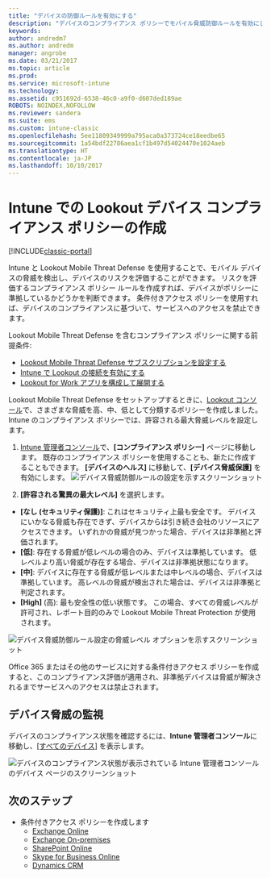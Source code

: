 ```yaml
---
title: "デバイスの防御ルールを有効にする"
description: "デバイスのコンプライアンス ポリシーでモバイル脅威防御ルールを有効にします。"
keywords: 
author: andredm7
ms.author: andredm
manager: angrobe
ms.date: 03/21/2017
ms.topic: article
ms.prod: 
ms.service: microsoft-intune
ms.technology: 
ms.assetid: c951692d-6538-46c0-a9f0-d607ded189ae
ROBOTS: NOINDEX,NOFOLLOW
ms.reviewer: sandera
ms.suite: ems
ms.custom: intune-classic
ms.openlocfilehash: 5ee11809349999a795aca0a373724ce18eedbe65
ms.sourcegitcommit: 1a54bdf22786aea1cf1b497d54024470e1024aeb
ms.translationtype: HT
ms.contentlocale: ja-JP
ms.lasthandoff: 10/10/2017
---
```

# <a name="create-lookout-device-compliance-policy-in-intune"></a>Intune での Lookout デバイス コンプライアンス ポリシーの作成

[!INCLUDE[classic-portal](../includes/classic-portal.md)]

Intune と Lookout Mobile Threat Defense を使用することで、モバイル デバイスの脅威を検出し、デバイスのリスクを評価することができます。 リスクを評価するコンプライアンス ポリシー ルールを作成すれば、デバイスがポリシーに準拠しているかどうかを判断できます。 条件付きアクセス ポリシーを使用すれば、デバイスのコンプライアンスに基づいて、サービスへのアクセスを禁止できます。

Lookout Mobile Threat Defense を含むコンプライアンス ポリシーに関する前提条件:

- [Lookout Mobile Threat Defense サブスクリプションを設定する](setup-your-lookout-mtd-subscription.md)
- [Intune で Lookout の接続を有効にする](enable-lookout-mtd-connection.md)
- [Lookout for Work アプリを構成して展開する](configure-deploy-lookout-for-work-app.md)

Lookout Mobile Threat Defense をセットアップするときに、[Lookout コンソール](https://aad.lookout.com)で、さまざまな脅威を高、中、低として分類するポリシーを作成しました。 Intune のコンプライアンス ポリシーでは、許容される最大脅威レベルを設定します。

1. [Intune 管理者コンソール](https://manage.microsoft.com)で、**[コンプライアンス ポリシー]** ページに移動します。 既存のコンプライアンス ポリシーを使用することも、新たに作成することもできます。 **[デバイスのヘルス]** に移動して、**[デバイス脅威保護]** を有効にします。
  ![デバイス脅威防御ルールの設定を示すスクリーンショット ](../media/mtp/mtp-compliance-policy-rule.png)

2. **[許容される驚異の最大レベル]** を選択します。
  * **[なし (セキュリティ保護)]**: これはセキュリティ上最も安全です。  デバイスにいかなる脅威も存在できず、デバイスからは引き続き会社のリソースにアクセスできます。  いずれかの脅威が見つかった場合、デバイスは非準拠と評価されます。  
  * **[低]**: 存在する脅威が低レベルの場合のみ、デバイスは準拠しています。 低レベルより高い脅威が存在する場合、デバイスは非準拠状態になります。
  * **[中]**: デバイスに存在する脅威が低レベルまたは中レベルの場合、デバイスは準拠しています。 高レベルの脅威が検出された場合は、デバイスは非準拠と判定されます。
  * **[High]** (高): 最も安全性の低い状態です。 この場合、すべての脅威レベルが許可され、レポート目的のみで Lookout Mobile Threat Protection が使用されます。

![デバイス脅威防御ルール設定の脅威レベル オプションを示すスクリーンショット](../media/mtp/mtp-compliance-policy-setting.png)

Office 365 またはその他のサービスに対する条件付きアクセス ポリシーを作成すると、このコンプライアンス評価が適用され、非準拠デバイスは脅威が解決されるまでサービスへのアクセスは禁止されます。

## <a name="monitor-device-threats"></a>デバイス脅威の監視
デバイスのコンプライアンス状態を確認するには、**Intune 管理者コンソール**に移動し、[[すべてのデバイス]](https://manage.microsoft.com) を表示します。

![デバイスのコンプライアンス状態が表示されている Intune 管理者コンソールのデバイス ページのスクリーンショット](../media/mtp/mtp-device-status-intune-console.png)

## <a name="next-steps"></a>次のステップ
* 条件付きアクセス ポリシーを作成します
  * [Exchange Online](restrict-access-to-exchange-online-with-microsoft-intune.md)
  * [Exchange On-premises](restrict-access-to-exchange-onpremises-with-microsoft-intune.md)
  * [SharePoint Online](restrict-access-to-sharepoint-online-with-microsoft-intune.md)
  * [Skype for Business Online](restrict-access-to-skype-for-business-online-with-microsoft-intune.md)
  * [Dynamics CRM](restrict-access-to-dynamics-crm-online-with-microsoft-intune.md)
